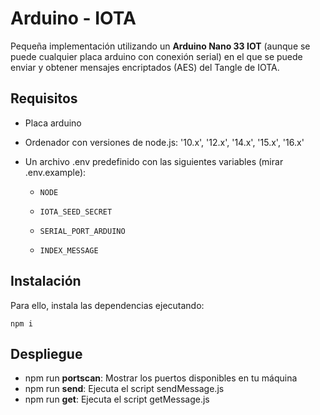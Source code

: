 # Arduino - IOTA

Pequeña implementación utilizando un **Arduino Nano 33 IOT** (aunque se puede cualquier placa arduino con conexión serial)
en el que se puede enviar y obtener mensajes encriptados (AES) del Tangle de IOTA.

## Requisitos

- Placa arduino
- Ordenador con versiones de node.js: '10.x', '12.x', '14.x', '15.x', '16.x'
- Un archivo .env predefinido con las siguientes variables (mirar .env.example):


    - `NODE`

    - `IOTA_SEED_SECRET`

    - `SERIAL_PORT_ARDUINO`

    - `INDEX_MESSAGE`


## Instalación

Para ello, instala las dependencias ejecutando:

```
npm i
```

## Despliegue

- npm run **portscan**: Mostrar los puertos disponibles en tu máquina
- npm run **send**: Ejecuta el script sendMessage.js
- npm run **get**: Ejecuta el script getMessage.js
